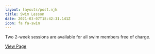 ```yaml
---
layout: layouts/post.njk
title: Swim Lesson
date: 2021-03-07T18:42:31.141Z
icon: fa fa-swim
---
```

Two 2-week sessions are available for all swim members free of charge.

[View Page](https://www.beechwoodswimclub.org/pool/swim-lessons/)